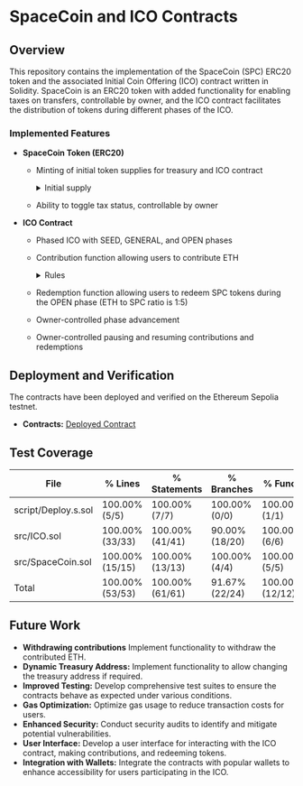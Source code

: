 # SpaceCoin and ICO Contracts

## Overview

This repository contains the implementation of the SpaceCoin (SPC) ERC20 token and the associated Initial Coin Offering (ICO) contract written in Solidity. SpaceCoin is an ERC20 token with added functionality for enabling taxes on transfers, controllable by owner, and the ICO contract facilitates the distribution of tokens during different phases of the ICO.

### Implemented Features

- **SpaceCoin Token (ERC20)**

  - Minting of initial token supplies for treasury and ICO contract
    <details>
    <summary> Initial supply </summary>
    ICO 150_000

    Treasury 350_000
    </details>

  - Ability to toggle tax status, controllable by owner

- **ICO Contract**

  - Phased ICO with SEED, GENERAL, and OPEN phases
  - Contribution function allowing users to contribute ETH
    <details>
     <summary>Rules</summary>
     Only users in allowList can contribute in SEED phase.

    There is a limit of 1500 contributed ETH for users in SEED phase, and 1000 ETH in GENERAL phase.

    There is a total contribution limit of 15000ETH in SEED phase, and total contribution limit of 30000ETH in GENERAL and OPEN phase.
    </details>

  - Redemption function allowing users to redeem SPC tokens during the OPEN phase (ETH to SPC ratio is 1:5)
  - Owner-controlled phase advancement
  - Owner-controlled pausing and resuming contributions and redemptions

## Deployment and Verification

The contracts have been deployed and verified on the Ethereum Sepolia testnet.

- **Contracts:** [Deployed Contract](https://sepolia.etherscan.io/token/0xb3bbdd9a920e9e3c5dacdf5cc26cf5808fe1e996#code)

## Test Coverage

| File                | % Lines         | % Statements    | % Branches     | % Funcs         |
| ------------------- | --------------- | --------------- | -------------- | --------------- |
| script/Deploy.s.sol | 100.00% (5/5)   | 100.00% (7/7)   | 100.00% (0/0)  | 100.00% (1/1)   |
| src/ICO.sol         | 100.00% (33/33) | 100.00% (41/41) | 90.00% (18/20) | 100.00% (6/6)   |
| src/SpaceCoin.sol   | 100.00% (15/15) | 100.00% (13/13) | 100.00% (4/4)  | 100.00% (5/5)   |
| Total               | 100.00% (53/53) | 100.00% (61/61) | 91.67% (22/24) | 100.00% (12/12) |

## Future Work

- **Withdrawing contributions** Implement functionality to withdraw the contributed ETH.
- **Dynamic Treasury Address:** Implement functionality to allow changing the treasury address if required.
- **Improved Testing:** Develop comprehensive test suites to ensure the contracts behave as expected under various conditions.
- **Gas Optimization:** Optimize gas usage to reduce transaction costs for users.
- **Enhanced Security:** Conduct security audits to identify and mitigate potential vulnerabilities.
- **User Interface:** Develop a user interface for interacting with the ICO contract, making contributions, and redeeming tokens.
- **Integration with Wallets:** Integrate the contracts with popular wallets to enhance accessibility for users participating in the ICO.
